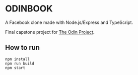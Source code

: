 # ODINBOOK

A Facebook clone made with Node.js/Express and TypeScript.

Final capstone project for [The Odin Project](https://www.theodinproject.com).

## How to run

```
npm install
npm run build
npm start
```